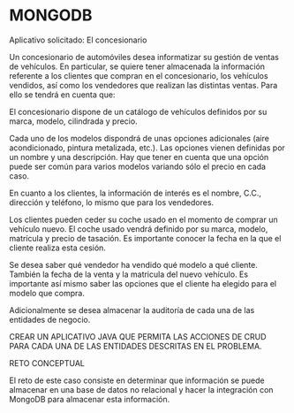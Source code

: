 # MONGODB


Aplicativo solicitado: El concesionario 

Un concesionario de automóviles desea informatizar su gestión de ventas de vehículos. En particular, se quiere tener almacenada la información referente a los clientes que compran en el concesionario, los vehículos vendidos, así como los vendedores que realizan las distintas ventas. Para ello se tendrá en cuenta que:

El concesionario dispone de un catálogo de vehículos definidos por su marca, modelo, cilindrada y precio.

Cada uno de los modelos dispondrá de unas opciones adicionales (aire acondicionado, pintura metalizada, etc.). Las opciones vienen definidas por un nombre y una descripción. Hay que tener en cuenta que una opción puede ser común para varios modelos variando sólo el precio en cada caso.

En cuanto a los clientes, la información de interés es el nombre, C.C., dirección y teléfono, lo mismo que para los vendedores.

Los clientes pueden ceder su coche usado en el momento de comprar un vehículo nuevo. El coche usado vendrá definido por su marca, modelo, matrícula y precio de tasación. Es importante conocer la fecha en la que el cliente realiza esta cesión.

Se desea saber qué vendedor ha vendido qué modelo a qué cliente. También la fecha de la venta y la matricula del nuevo vehículo. Es importante así mismo saber las opciones que el cliente ha elegido para el modelo que compra.

Adicionalmente se desea almacenar la auditoría de cada una de las entidades de negocio. 

CREAR UN APLICATIVO JAVA QUE PERMITA LAS ACCIONES DE CRUD PARA CADA UNA DE LAS ENTIDADES DESCRITAS EN EL PROBLEMA.

RETO CONCEPTUAL

El reto de este caso consiste en determinar que información se puede almacenar en una base de datos no relacional y hacer la integración con MongoDB para almacenar esta información. 
